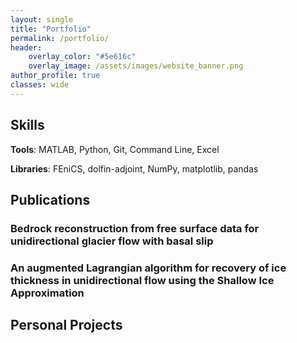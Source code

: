 ```yaml
---
layout: single
title: "Portfolio"
permalink: /portfolio/
header:
    overlay_color: "#5e616c"
    overlay_image: /assets/images/website_banner.png
author_profile: true
classes: wide
---
```


## Skills
**Tools**: MATLAB, Python, Git, Command Line, Excel

**Libraries**: FEniCS, dolfin-adjoint, NumPy, matplotlib, pandas


## Publications

### Bedrock reconstruction from free surface data for unidirectional glacier flow with basal slip

### An augmented Lagrangian algorithm for recovery of ice thickness in unidirectional flow using the Shallow Ice Approximation

## Personal Projects
